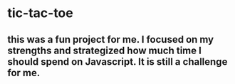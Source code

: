 # tic-tac-toe
## this was a fun project for me. I focused on my strengths and strategized how much time I should spend on Javascript. It is still a challenge for me. 
## 
